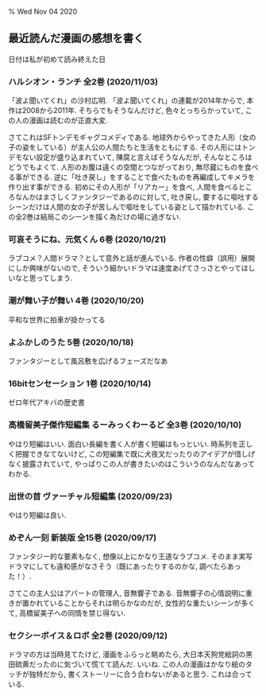 % Wed Nov 04 2020

## 最近読んだ漫画の感想を書く

日付は私が初めて読み終えた日

### ハルシオン・ランチ 全2巻 (2020/11/03)

「波よ聞いてくれ」の沙村広明.
「波よ聞いてくれ」の連載が2014年からで, 本作は2008から2011年.
そちらでもそうなんだけど, 色々とっちらかっていて, この人の漫画は読むのが正直大変.

さてこれはSFトンデモギャグコメディである.
地球外からやってきた人形（女の子の姿をしている）が主人公の人間たちと生活をともにする.
その人形にはトンデモない設定が盛り込まれていて, 陳腐と言えばそうなんだが,
そんなところはどうでもよくて.
人形のお腹は遠くの空間とつながっており, 無尽蔵にものを食べる事ができる.
逆に「吐き戻し」をすることで食べたものを再編成してキメラを作り出す事ができる.
初めにその人形が「リアカー」を食べ, 人間を食べるところなんかはまさしくファンタジーであるのに対して,
吐き戻し, 要するに嘔吐するシーンだけは人間の女の子が苦しんで嘔吐をしている姿として描かれている.
この全2巻は結局このシーンを描く為だけの場に過ぎない.

### 可哀そうにね、元気くん 6巻 (2020/10/21)

ラブコメ？人間ドラマ？として意外と話が進んでいる.
作者の性癖（誤用）展開にしか興味がないので, そういう細かいドラマは速度あげてさっさとやってほしいなと思ってしまう.

### 潮が舞い子が舞い 4巻 (2020/10/20)

平和な世界に拍車が掛かってる

### よふかしのうた 5巻 (2020/10/18)

ファンタジーとして風呂敷を広げるフェーズだなあ

### 16bitセンセーション 1巻 (2020/10/14)

ゼロ年代アキバの歴史書

### 高橋留美子傑作短編集 るーみっくわーるど 全3巻 (2020/10/10)

やはり短編はいい.
面白い長編を書く人が書く短編はもっといい.
時系列を正しく把握できなてないけど, この短編集で既に犬夜叉だったりのアイデアが惜しげなく披露されていて,
やっぱりこの人が書きたいのはこういうのなんだなあってわかる.

### 出世の首 ヴァーチャル短編集 (2020/09/23)

やはり短編は良い.

### めぞん一刻 新装版 全15巻 (2020/09/17)

ファンタジー的な要素もなく, 想像以上にかなり王道なラブコメ.
そのまま実写ドラマにしても違和感がなさそう（既にあったりするのかな, 調べたらあった！）.

さてこの主人公はアパートの管理人, 音無響子である.
音無響子の心情説明に重きが置かれていることからそれは明らかなのだが,
女性的な重たいシーンが多くて, 高橋留美子への同情を禁じ得ない.

### セクシーボイス＆ロボ 全2巻 (2020/09/12)

ドラマの方は当時見てたけど,
漫画をふらっと眺めたら, 大日本天狗党絵詞の黒田硫黄だったのに気づいて慌てて読んだ.
いいね.
この人の漫画はかなり絵のタッチが独特だから, 書くストーリーに合う合わないがあると思う.
これは合っている.
